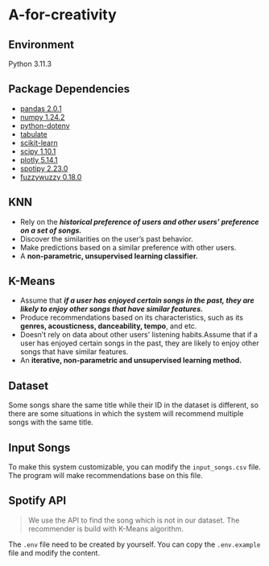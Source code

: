 # A-for-creativity

## Environment

Python 3.11.3

## Package Dependencies


- [pandas 2.0.1](https://pypi.org/project/pandas/2.0.1/)
- [numpy 1.24.2](https://pypi.org/project/numpy/1.24.2/)
- [python-dotenv](https://pypi.org/project/python-dotenv/)
- [tabulate](https://pypi.org/project/tabulate/)
- [scikit-learn](https://scikit-learn.org/stable/install.html)
- [scipy 1.10.1](https://docs.scipy.org/doc/scipy-1.10.1/getting_started.html)
- [plotly 5.14.1](https://plotly.com/python/getting-started/)
- [spotipy 2.23.0](https://github.com/spotipy-dev/spotipy)
- [fuzzywuzzy 0.18.0](https://pypi.org/project/fuzzywuzzy/)

## KNN

- Rely on the **_historical preference of users and other users' preference on a set of songs._**
- Discover the similarities on the user’s past behavior.
- Make predictions based on a similar preference with other users.
- A **non-parametric, unsupervised learning classifier.** 

## K-Means

- Assume that **_if a user has enjoyed certain songs in the past, they are likely to enjoy other songs that have similar features._**
- Produce recommendations based on its characteristics, such as its **genres, acousticness, danceability, tempo**, and etc.
- Doesn’t rely on data about other users' listening habits.Assume that if a user has enjoyed certain songs in the past, they are likely to enjoy other songs that have similar features.
- An **iterative, non-parametric and unsupervised learning method.**

## Dataset

Some songs share the same title while their ID in the dataset is different, so there are some situations in which the system will recommend multiple songs with the same title.

## Input Songs

To make this system customizable, you can modify the `input_songs.csv` file. The program will make recommendations base on this file.

## Spotify API

> We use the API to find the song which is not in our dataset.
> The recommender is build with K-Means algorithm.

The `.env` file need to be created by yourself.
You can copy the `.env.example` file and modify the content.
